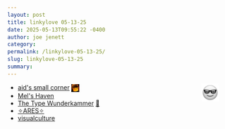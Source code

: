 ```yaml
---
layout: post
title: 𝚕𝚒𝚗𝚔𝚢𝚕𝚘𝚟𝚎 𝟶𝟻-𝟷𝟹-𝟸𝟻
date: 2025-05-13T09:55:22 -0400
author: joe jenett
category: 
permalink: /linkylove-05-13-25/
slug: linkylove-05-13-25
summary:
---
```

<img src="/images/elguy.png" alt="" width="40" style="position:relative;float:right;margin:0 24px 18px 18px;">

<ul class="linkylove">
	<li><a title="aid" href="https://zhongvie.neocities.org/">aid's small corner</a>  <a href="https://indieseek.xyz/" title="thx Brad! - good one!"><img src="/images/brad.png" width="18" height="18" alt="Indieseek.xyz" style="vertical-align:middle;"></a></li>
	<li><a title="Maysi" href="https://maysi.neocities.org/">Mel's Haven</a></li>
	<li><a title="by Cassandra Tang" href="https://typewunderkammer.vercel.app/">The Type Wunderkammer</a> <a title="source" href="https://pinboard.in/u:philapple">📌</a></li>
	<li><a title="Ares" href="https://hellstarares.rip/">✧ARES✧</a></li>
	<li><a title="visualculture" href="https://visualculture.vc/">visualculture</a></li>
</ul>

<a href="https://brid.gy/publish/mastodon"></a>